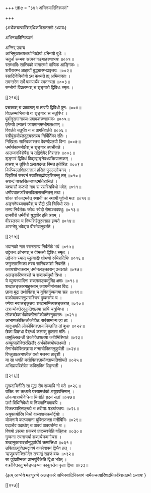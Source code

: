+++
title = "३४१ अभिनयादिनिरूपणं"

+++

\{अथैकचत्वारिंशदधिकत्रिशततमो ऽध्यायः\}

अभिनयादिनिरूपणं  
    
अग्निर् उवाच  
आभिमुख्यन्नयन्नर्थान्विज्ञेयो ऽभिनयो बुधैः ।  
चतुर्धा सम्भवः सत्त्ववागङ्गाहरणाश्रयः   ॥००१॥  
स्तम्भादिः सात्त्विको वागारम्भो वाचिक आङ्गिकः   ।  
शरीरारम्भ आहार्यो बुद्ध्यारम्भप्रवृत्तयः   ॥००२॥  
रसादिविनियोगो ऽथ कथ्यते ह्य् अभिमानतः ।  
तमन्तरेण सर्वे षामपार्थैव स्वतन्त्रता ॥००३॥  
सम्भोगो विप्रलम्भश् च शृङ्गारो द्विविधः स्मृतः   ।  

[[२१४]]
    
प्रच्छन्नश् च प्रकाशश् च तावपि द्विविधौ पुनः ॥००४॥  
विप्रलम्भाभिधानो यः शृङ्गारः स चतुर्विधः   ।  
पूर्वानुरागानाख्यः प्रवामकरुणात्मकः   ॥००५॥  
एतेभ्यो ऽन्यतरं जायमानमम्भोगलक्षणम् ।  
विवर्तते चतुर्धैव न च प्रागतिवर्तते ॥००६॥  
स्त्रीपुंसयोस्तदुदयस्तस्य निर्विर्तिका रतिः ।  
निखिलाः सात्त्विकास्तत्र वैवर्ण्यप्रलयौ विना ॥००७॥  
धर्मार्थकाममोक्षैश् च शृङ्गार उपचीयते   ।  
आलम्वनविशेषैश् च तद्विशेषैर् निरन्तरः ॥००८॥  
शृङ्गारं द्विविधं विद्याद्वाङ्नेपथ्यक्रियात्मकम्   ।  
हासश् च तुर्विधो ऽलक्ष्यदन्तः स्मित इतीरितः ॥००९॥  
किञ्चिल्लक्षितदन्ताग्रं हसितं फुल्ललोचनम् ।  
विहसितं सस्वनं स्याज्जिह्मोपहसितन्तु तत् ॥०१०॥  
सशब्दं पापहसितमशब्दमतिहासितं ।  
यश्चासौ करुणो नाम स रसस्त्रिविधो भवेत् ॥०११॥  
धर्मोपघातजश्चित्तविलासजनितस् तथा ।  
शोकः शोकाद्भवेत् स्थायी कः स्थायी पूर्वजो मतः   ॥०१२॥  
अङ्गनेपथ्यवाक्यैश् च रौद्रो ऽपि त्रिविधो रसः ।  
तस्य निर्वर्तकः क्रोधः स्वेदो रोमाञ्चवपथुः ॥०१३॥  
दानवीरो धर्मवीरो युद्धवीर इति त्रयम् ।  
वीरस्तस्य च निष्पत्तिहेतुरुत्साह इष्यते ॥०१४॥  
आरम्भेषु भवेद्यत्र वीरमेवानुवर्तते ।  

[[२१५]]
    
भयानको नाम रसस्तस्य निर्वर्तकं भयं ॥०१५॥  
उद्वेजनः क्षोभणश् च वीभत्सो द्विविधः स्मृतः   ।  
उद्वेजनः स्यात् प्लुत्याद्यैः क्षोभणो रुधिरादिभिः   ॥०१६॥  
जगुप्सारम्भिका तस्य सात्त्विकांशो निवर्तते ।  
काव्यशोभाकरान् धर्मानलङ्कारान् प्रचक्ष्यते   ॥०१७॥  
अलङ्करिष्णवस्ते च शब्दमर्थमुभौ त्रिधा ।  
ये व्युत्पत्त्यादिना शब्दमलङ्कर्तुमिह क्षमाः ॥०१८॥  
शब्दालङ्कारमाहुस्तान् काव्यमीमांसका विदः   ।  
छाया मुद्रा तथोक्तिश् च युक्तिर्गुम्फनया सह ॥०१९॥  
वाकोवाक्यमनुप्रासश्चित्रं दुष्करमेव च ।  
ज्णेया नवालङ्कृतयः शब्दानामित्यसङ्करात्   ॥०२०॥  
तत्रान्योक्तेरनुकृतिश्छाया सापि चत्रुव्विधा ।  
लोकच्छेकार्भकोक्तीनामेकोक्तेरनुकारतः ॥०२१॥  
आभाणकोक्तिर्लोकोक्तिः सर्वसामान्य एव ताः ।  
यानुधावति लोकोक्तिश्छायामिच्छन्ति तां बुधाः   ॥०२२॥  
छेका विदग्धा वैदग्ध्यं कलासु कुशला मतिः ।  
तामुल्लिखन्ती छेकोक्तिश्छाया कविभिरिष्यते ॥०२३॥  
अव्युत्पन्नोक्तिरखिलैर् अर्भकोक्त्योपलक्ष्यते ।  
तेनार्भकोक्तिश्छाया तन्मात्रोक्तिमनुकुर्वती ॥०२४॥  
विप्लुताक्षरमश्लीलं वचो मत्तस्य तादृशी ।  
या सा भवति मत्तोक्तिश्छायोक्ताप्यतिशोभते ॥०२५॥  
अभिप्रायविशेषेण कविशक्तिं विवृण्वती ।  

[[२१६]]
    
मुत्प्रदायिनीति सा मुद्रा सैव शय्यापि नो मते ॥०२६॥  
उक्तिः सा कथ्यते यस्यामर्थको ऽप्युपपत्तिमान् ।  
लोकयात्रार्थविधिना धिनोति हृदयं सतां ॥०२७॥  
उभौ विधिनिषेधौ च नियमानियमावपि ।  
विकल्पपरिसङ्ख्ये च तदीयाः षडथोक्तयः ॥०२८॥  
अयुक्तयोरिव मिथो वाच्यवाचकयोर्द्वयोः ।  
योजनायै कल्प्यमाना युक्तिरुक्ता मनीषिभिः ॥०२९॥  
पदञ्चैव पदार्थश् च वाक्यं वाक्यर्थमेव च ।  
विषयो ऽस्त्याः प्रकरणं प्रपञ्चश्चेति षड्विधः   ॥०३०॥  
गुम्फना रचनाचर्या शब्दार्थक्रमगोचरा ।  
शब्दानुकारादर्थानुपूर्वार्थेयं क्रमात्त्रिधा   ॥०३१॥  
उक्तिप्रत्युक्तिमद्वाक्यं वाकोवाक्यं द्विधैव तत् ।  
ऋजुवक्रोक्तिभेदेन तत्राद्यं सहजं वचः ॥०३२॥  
सा पूर्वप्रश्निका प्रश्नपूर्विकेति द्विधा भवेत् ।  
वक्रोक्तिस्तु भवेड्भङ्ग्या काकुस्तेन कृता द्विधा ॥०३३॥

\{इत्य् आग्नेये महापुराणे अलङ्कारे अभिनयादिनिरूपणं नामैकचत्वारिंशदधिकत्रिशततमो ऽध्यायः  }

[[२१७]]
    
